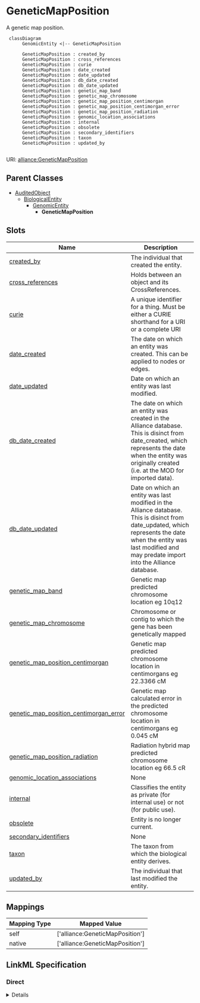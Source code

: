 # GeneticMapPosition

A genetic map position.


```mermaid
 classDiagram
      GenomicEntity <|-- GeneticMapPosition
      
      GeneticMapPosition : created_by
      GeneticMapPosition : cross_references
      GeneticMapPosition : curie
      GeneticMapPosition : date_created
      GeneticMapPosition : date_updated
      GeneticMapPosition : db_date_created
      GeneticMapPosition : db_date_updated
      GeneticMapPosition : genetic_map_band
      GeneticMapPosition : genetic_map_chromosome
      GeneticMapPosition : genetic_map_position_centimorgan
      GeneticMapPosition : genetic_map_position_centimorgan_error
      GeneticMapPosition : genetic_map_position_radiation
      GeneticMapPosition : genomic_location_associations
      GeneticMapPosition : internal
      GeneticMapPosition : obsolete
      GeneticMapPosition : secondary_identifiers
      GeneticMapPosition : taxon
      GeneticMapPosition : updated_by
      

```



URI: [alliance:GeneticMapPosition](http://alliancegenome.org/GeneticMapPosition)


## Parent Classes

* [AuditedObject](AuditedObject.md)
    * [BiologicalEntity](BiologicalEntity.md)
        * [GenomicEntity](GenomicEntity.md)
            * **GeneticMapPosition**




<!-- no inheritance hierarchy -->


## Slots

| Name | Description  |
| ---  | ---  |
| [created_by](created_by.md) | The individual that created the entity. |
| [cross_references](cross_references.md) | Holds between an object and its CrossReferences. |
| [curie](curie.md) | A unique identifier for a thing. Must be either a CURIE shorthand for a URI or a complete URI |
| [date_created](date_created.md) | The date on which an entity was created. This can be applied to nodes or edges. |
| [date_updated](date_updated.md) | Date on which an entity was last modified. |
| [db_date_created](db_date_created.md) | The date on which an entity was created in the Alliance database.  This is disinct from date_created, which represents the date when the entity was originally created (i.e. at the MOD for imported data). |
| [db_date_updated](db_date_updated.md) | Date on which an entity was last modified in the Alliance database.  This is disinct from date_updated, which represents the date when the entity was last modified and may predate import into the Alliance database. |
| [genetic_map_band](genetic_map_band.md) | Genetic map predicted chromosome location eg 10q12 |
| [genetic_map_chromosome](genetic_map_chromosome.md) | Chromosome or contig to which the gene has been genetically mapped |
| [genetic_map_position_centimorgan](genetic_map_position_centimorgan.md) | Genetic map predicted chromosome location in centimorgans eg 22.3366 cM |
| [genetic_map_position_centimorgan_error](genetic_map_position_centimorgan_error.md) | Genetic map calculated error in the predicted chromosome location in centimorgans eg 0.045 cM |
| [genetic_map_position_radiation](genetic_map_position_radiation.md) | Radiation hybrid map predicted chromosome location eg 66.5 cR |
| [genomic_location_associations](genomic_location_associations.md) | None |
| [internal](internal.md) | Classifies the entity as private (for internal use) or not (for public use). |
| [obsolete](obsolete.md) | Entity is no longer current. |
| [secondary_identifiers](secondary_identifiers.md) | None |
| [taxon](taxon.md) | The taxon from which the biological entity derives. |
| [updated_by](updated_by.md) | The individual that last modified the entity. |


## Mappings

| Mapping Type | Mapped Value |
| ---  | ---  |
| self | ['alliance:GeneticMapPosition'] |
| native | ['alliance:GeneticMapPosition'] |




## LinkML Specification

<!-- TODO: investigate https://stackoverflow.com/questions/37606292/how-to-create-tabbed-code-blocks-in-mkdocs-or-sphinx -->

### Direct

<details>
```yaml
name: GeneticMapPosition
description: A genetic map position.
from_schema: https://github.com/alliance-genome/agr_curation_schema/gene.yaml
is_a: GenomicEntity
slots:
- genetic_map_chromosome
- genetic_map_band
- genetic_map_position_centimorgan
- genetic_map_position_centimorgan_error
- genetic_map_position_radiation

```
</details>

### Induced

<details>
```yaml
name: GeneticMapPosition
description: A genetic map position.
from_schema: https://github.com/alliance-genome/agr_curation_schema/gene.yaml
is_a: GenomicEntity
attributes:
  genetic_map_chromosome:
    name: genetic_map_chromosome
    description: Chromosome or contig to which the gene has been genetically mapped
    from_schema: https://github.com/alliance-genome/agr_curation_schema/gene.yaml
    domain: GeneticMapPosition
    multivalued: false
    alias: genetic_map_chromosome
    owner: GeneticMapPosition
    domain_of:
    - GeneticMapPosition
    range: Chromosome
    required: false
  genetic_map_band:
    name: genetic_map_band
    description: Genetic map predicted chromosome location eg 10q12
    from_schema: https://github.com/alliance-genome/agr_curation_schema/gene.yaml
    domain: GeneticMapPosition
    multivalued: false
    alias: genetic_map_band
    owner: GeneticMapPosition
    domain_of:
    - GeneticMapPosition
    range: string
    required: false
  genetic_map_position_centimorgan:
    name: genetic_map_position_centimorgan
    description: Genetic map predicted chromosome location in centimorgans eg 22.3366
      cM
    from_schema: https://github.com/alliance-genome/agr_curation_schema/gene.yaml
    domain: GeneticMapPosition
    multivalued: true
    alias: genetic_map_position_centimorgan
    owner: GeneticMapPosition
    domain_of:
    - GeneticMapPosition
    range: float
    required: false
  genetic_map_position_centimorgan_error:
    name: genetic_map_position_centimorgan_error
    description: Genetic map calculated error in the predicted chromosome location
      in centimorgans eg 0.045 cM
    from_schema: https://github.com/alliance-genome/agr_curation_schema/gene.yaml
    domain: GeneticMapPosition
    multivalued: true
    alias: genetic_map_position_centimorgan_error
    owner: GeneticMapPosition
    domain_of:
    - GeneticMapPosition
    range: float
    required: false
  genetic_map_position_radiation:
    name: genetic_map_position_radiation
    description: Radiation hybrid map predicted chromosome location eg 66.5 cR
    from_schema: https://github.com/alliance-genome/agr_curation_schema/gene.yaml
    domain: GeneticMapPosition
    multivalued: true
    alias: genetic_map_position_radiation
    owner: GeneticMapPosition
    domain_of:
    - GeneticMapPosition
    range: float
    required: false
  cross_references:
    name: cross_references
    description: Holds between an object and its CrossReferences.
    from_schema: https://github.com/alliance-genome/agr_curation_schema/core.yaml
    aliases:
    - xrefs
    singular_name: cross_reference
    multivalued: true
    alias: cross_references
    owner: GeneticMapPosition
    domain_of:
    - OntologyTerm
    - GenomicEntity
    - AuthorReference
    - Antibody
    - GeneInteraction
    range: CrossReference
  secondary_identifiers:
    name: secondary_identifiers
    from_schema: https://github.com/alliance-genome/agr_curation_schema/core.yaml
    aliases:
    - secondary_ids
    multivalued: true
    alias: secondary_identifiers
    owner: GeneticMapPosition
    domain_of:
    - OntologyTerm
    - GenomicEntity
    - GenomicEntityDTO
    - Figure
    - Image
    - Antibody
    range: uriorcurie
  genomic_location_associations:
    name: genomic_location_associations
    from_schema: https://github.com/alliance-genome/agr_curation_schema/core.yaml
    domain: GenomicEntity
    multivalued: true
    alias: genomic_location_associations
    owner: GeneticMapPosition
    domain_of:
    - GenomicEntity
    range: GenomicLocationAssociation
  curie:
    name: curie
    description: A unique identifier for a thing. Must be either a CURIE shorthand
      for a URI or a complete URI
    from_schema: https://github.com/alliance-genome/agr_curation_schema/core.yaml
    multivalued: false
    identifier: true
    alias: curie
    owner: GeneticMapPosition
    domain_of:
    - OntologyTerm
    - PhenotypeAnnotation
    - DiseaseAnnotation
    - BiologicalEntity
    - BiologicalEntityDTO
    - Chromosome
    - Assembly
    - Identifier
    - Figure
    - Image
    - Laboratory
    - InformationContentEntity
    - Reference
    - Resource
    - ModCorpusAssociation
    - GeneInteraction
    - ExpressionExperiment
    - GeneNomenclatureSet
    range: uriorcurie
    required: true
  taxon:
    name: taxon
    description: The taxon from which the biological entity derives.
    from_schema: https://github.com/alliance-genome/agr_curation_schema/core.yaml
    multivalued: false
    alias: taxon
    owner: GeneticMapPosition
    domain_of:
    - BiologicalEntity
    range: NCBITaxonTerm
    required: true
  created_by:
    name: created_by
    description: The individual that created the entity.
    from_schema: https://github.com/alliance-genome/agr_curation_schema/core.yaml
    domain: AuditedObject
    multivalued: false
    alias: created_by
    owner: GeneticMapPosition
    domain_of:
    - AuditedObject
    range: Person
  date_created:
    name: date_created
    description: The date on which an entity was created. This can be applied to nodes
      or edges.
    from_schema: https://github.com/alliance-genome/agr_curation_schema/core.yaml
    aliases:
    - creation_date
    exact_mappings:
    - dct:createdOn
    - WIKIDATA_PROPERTY:P577
    alias: date_created
    owner: GeneticMapPosition
    domain_of:
    - AuditedObject
    - AuditedObjectDTO
    range: datetime
  updated_by:
    name: updated_by
    description: The individual that last modified the entity.
    from_schema: https://github.com/alliance-genome/agr_curation_schema/core.yaml
    domain: AuditedObject
    multivalued: false
    alias: updated_by
    owner: GeneticMapPosition
    domain_of:
    - AuditedObject
    range: Person
  date_updated:
    name: date_updated
    description: Date on which an entity was last modified.
    from_schema: https://github.com/alliance-genome/agr_curation_schema/core.yaml
    aliases:
    - date_last_modified
    alias: date_updated
    owner: GeneticMapPosition
    domain_of:
    - AuditedObject
    - AuditedObjectDTO
    range: datetime
  db_date_created:
    name: db_date_created
    description: The date on which an entity was created in the Alliance database.  This
      is disinct from date_created, which represents the date when the entity was
      originally created (i.e. at the MOD for imported data).
    from_schema: https://github.com/alliance-genome/agr_curation_schema/core.yaml
    alias: db_date_created
    owner: GeneticMapPosition
    domain_of:
    - AuditedObject
    - AuditedObjectDTO
    range: datetime
  db_date_updated:
    name: db_date_updated
    description: Date on which an entity was last modified in the Alliance database.  This
      is disinct from date_updated, which represents the date when the entity was
      last modified and may predate import into the Alliance database.
    from_schema: https://github.com/alliance-genome/agr_curation_schema/core.yaml
    alias: db_date_updated
    owner: GeneticMapPosition
    domain_of:
    - AuditedObject
    - AuditedObjectDTO
    range: datetime
  internal:
    name: internal
    description: Classifies the entity as private (for internal use) or not (for public
      use).
    notes:
    - Default value is true.
    from_schema: https://github.com/alliance-genome/agr_curation_schema/core.yaml
    alias: internal
    owner: GeneticMapPosition
    domain_of:
    - AuditedObject
    - AuditedObjectDTO
    range: boolean
    required: true
  obsolete:
    name: obsolete
    description: Entity is no longer current.
    notes:
    - Obsolete entities are preserved in the database for posterity but should not
      be publicly displayed.
    from_schema: https://github.com/alliance-genome/agr_curation_schema/core.yaml
    alias: obsolete
    owner: GeneticMapPosition
    domain_of:
    - AuditedObject
    - AuditedObjectDTO
    range: boolean

```
</details>
